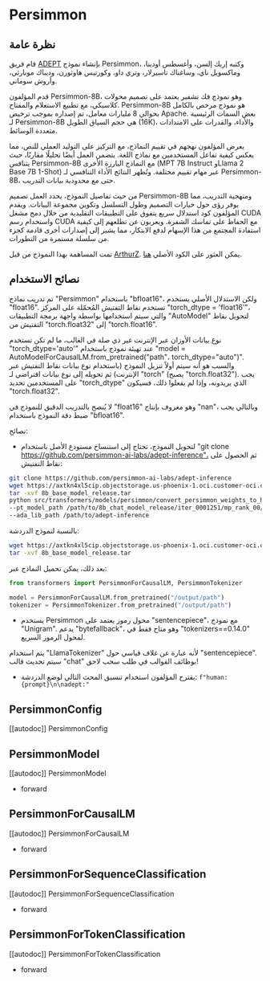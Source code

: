 # Persimmon

## نظرة عامة

قام فريق [ADEPT](https://www.adept.ai/blog/persimmon-8b) بإنشاء نموذج Persimmon، وكتبه إريك إلسن، وأغسطس أودينا، وماكسويل ناي، وساغناك تاسيرلار، وتري داو، وكورتيس هاوثورن، وديباك موبارثي، وأروش سوماني.

قدم المؤلفون Persimmon-8B، وهو نموذج فك تشفير يعتمد على تصميم محولات كلاسيكي، مع تطبيع الاستعلام والمفتاح. Persimmon-8B هو نموذج مرخص بالكامل بحوالي 8 مليارات معامل، تم إصداره بموجب ترخيص Apache. بعض السمات الرئيسية لـ Persimmon-8B هي حجم السياق الطويل (16K)، والأداء، والقدرات على الامتدادات متعددة الوسائط.

يعرض المؤلفون نهجهم في تقييم النماذج، مع التركيز على التوليد العملي للنص، مما يعكس كيفية تفاعل المستخدمين مع نماذج اللغة. يتضمن العمل أيضًا تحليلًا مقارنًا، حيث يتنافس Persimmon-8B مع النماذج البارزة الأخرى (MPT 7B Instruct وLlama 2 Base 7B 1-Shot) عبر مهام تقييم مختلفة. وتُظهر النتائج الأداء التنافسي لـ Persimmon-8B، حتى مع محدودية بيانات التدريب.

من حيث تفاصيل النموذج، يحدد العمل تصميم Persimmon-8B ومنهجية التدريب، مما يوفر رؤى حول خيارات التصميم وطول التسلسل وتكوين مجموعة البيانات. ويقدم المؤلفون كود استدلال سريع يتفوق على التطبيقات التقليدية من خلال دمج مشغل CUDA واستخدام رسم CUDA مع الحفاظ على تماسك الشفرة. ويعربون عن تطلعهم إلى كيفية استفادة المجتمع من هذا الإسهام لدفع الابتكار، مما يشير إلى إصدارات أخرى قادمة كجزء من سلسلة مستمرة من التطورات.

تمت المساهمة بهذا النموذج من قبل [ArthurZ](https://huggingface.co/ArthurZ). يمكن العثور على الكود الأصلي [هنا](https://github.com/persimmon-ai-labs/adept-inference).

## نصائح الاستخدام

<Tip warning={true}>
تم تدريب نماذج "Persimmon" باستخدام "bfloat16"، ولكن الاستدلال الأصلي يستخدم "float16". تستخدم نقاط التفتيش المُحمّلة على المركز "torch_dtype = 'float16'"، والتي سيتم استخدامها بواسطة واجهة برمجة التطبيقات "AutoModel" لتحويل نقاط التفتيش من "torch.float32" إلى "torch.float16".

نوع بيانات الأوزان عبر الإنترنت غير ذي صلة في الغالب، ما لم تكن تستخدم "torch_dtype='auto'" عند تهيئة نموذج باستخدام "model = AutoModelForCausalLM.from_pretrained("path"، torch_dtype="auto")". والسبب هو أنه سيتم أولاً تنزيل النموذج (باستخدام نوع بيانات نقاط التفتيش عبر الإنترنت) ثم تحويله إلى نوع بيانات افتراضي لـ "torch" (يصبح "torch.float32"). يجب على المستخدمين تحديد "torch_dtype" الذي يريدونه، وإذا لم يفعلوا ذلك، فسيكون "torch.float32".

لا يُنصح بالتدريب الدقيق للنموذج في "float16" وهو معروف بإنتاج "nan"، وبالتالي يجب ضبط دقة النموذج باستخدام "bfloat16".
</Tip>

نصائح:

- لتحويل النموذج، تحتاج إلى استنساخ مستودع الأصل باستخدام "git clone https://github.com/persimmon-ai-labs/adept-inference"، ثم الحصول على نقاط التفتيش:

```bash
git clone https://github.com/persimmon-ai-labs/adept-inference
wget https://axtkn4xl5cip.objectstorage.us-phoenix-1.oci.customer-oci.com/n/axtkn4xl5cip/b/adept-public-data/o/8b_base_model_release.tar
tar -xvf 8b_base_model_release.tar
python src/transformers/models/persimmon/convert_persimmon_weights_to_hf.py --input_dir /path/to/downloaded/persimmon/weights/ --output_dir /output/path \
--pt_model_path /path/to/8b_chat_model_release/iter_0001251/mp_rank_00/model_optim_rng.pt
--ada_lib_path /path/to/adept-inference
```

بالنسبة لنموذج الدردشة:

```bash
wget https://axtkn4xl5cip.objectstorage.us-phoenix-1.oci.customer-oci.com/n/axtkn4xl5cip/b/adept-public-data/o/8b_chat_model_release.tar
tar -xvf 8b_base_model_release.tar
```

بعد ذلك، يمكن تحميل النماذج عبر:

```py
from transformers import PersimmonForCausalLM, PersimmonTokenizer

model = PersimmonForCausalLM.from_pretrained("/output/path")
tokenizer = PersimmonTokenizer.from_pretrained("/output/path")
```

- يستخدم Persimmon محول رموز يعتمد على "sentencepiece"، مع نموذج "Unigram". يدعم "bytefallback"، وهو متاح فقط في "tokenizers==0.14.0" لمحول الرموز السريع.

يتم استخدام "LlamaTokenizer" لأنه عبارة عن غلاف قياسي حول "sentencepiece". سيتم تحديث قالب "chat" بوظائف القوالب في طلب سحب لاحق!

- يقترح المؤلفون استخدام تنسيق المحث التالي لوضع الدردشة: `f"human: {prompt}\n\nadept:"`

## PersimmonConfig

[[autodoc]] PersimmonConfig

## PersimmonModel

[[autodoc]] PersimmonModel

- forward

## PersimmonForCausalLM

[[autodoc]] PersimmonForCausalLM

- forward

## PersimmonForSequenceClassification

[[autodoc]] PersimmonForSequenceClassification

- forward

## PersimmonForTokenClassification

[[autodoc]] PersimmonForTokenClassification

- forward